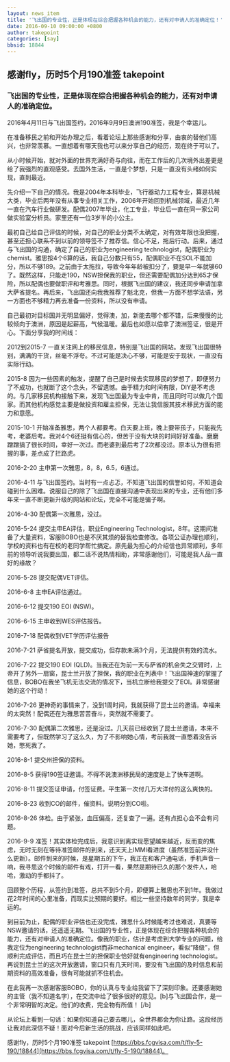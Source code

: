 ```yaml
---
layout: news_item
title: '飞出国的专业性，正是体现在综合把握各种机会的能力，还有对申请人的准确定位！'
date: 2016-09-10 09:00:00 +0800
author: takepoint
categories: [say]
bbsid: 18844
---
```


## 感谢fly，历时5个月190准签 takepoint

### 飞出国的专业性，正是体现在综合把握各种机会的能力，还有对申请人的准确定位。

2016年4月11日与飞出国签约，2016年9月9日澳洲190准签，我是个幸运儿。

在准备移民之前和开始办理之后，看着论坛上那些感谢和分享，由衷的替他们高兴，也非常羡慕。一直想着有哪天我也可以来分享自己的经历，现在终于可以了。

从小时候开始，就对外面的世界充满好奇与向往，而在工作后的几次境外出差更是给了我强烈的直观感受。去国外生活，一直是个梦想，只是一直没有头绪如何实现，直到最近。

先介绍一下自己的情况。我是2004年本科毕业，飞行器动力工程专业，算是机械大类，毕业后两年没有从事专业相关工作，2006年开始回到机械领域，最近几年一直在汽车行业做研发。配偶2007年毕业，化工专业，毕业后一直在同一家公司做实验室分析员。家里还有一位3岁半的小公主。

最初自己给自己评估的时候，对自己的职业分类不太确定，对有效年限也没把握，甚至还担心联系不到以前的领导签不了推荐信。信心不足，拖后行动。后来，通过与飞出国的沟通，确定了自己的职业为engineering technologist，配偶职业为chemist。雅思按4个6算的话，我自己分数只有55，配偶职业不在SOL不能加分，所以不够189。之前由于太拖拉，导致今年年龄被扣分了，要是早一年就够60了。既然这样，只能走190，NSW担保我的职业，但还需要配偶加分达到65才保险，所以配偶也要做职评和考雅思。同时，根据飞出国的建议，我还同步申请加拿大萨省提名。再后来，飞出国还向我我推荐了魁北克，但我一方面不想学法语，另一方面也不够精力再去准备一份资料，所以没有申请。

自己最初对目标国并无明显偏好，觉得澳，加，新能去哪个都不错，后来慢慢的比较倾向于澳洲，原因是起薪高，气候温暖。最后也如愿以偿拿了澳洲签证，很是开心。下面分享我的时间线：

2012到2015-7 一直关注网上的移民信息，特别是飞出国的网站。发现飞出国很特别，满满的干货，丝毫不浮夸。不过可能是决心不够，可能是安于现状，一直没有实际行动。

2015-8 因为一些因素的触发，提醒了自己是时候去实现移民的梦想了，即便努力了不成功，也就断了这个念头，不留遗憾。由于精力和时间有限，DIY是不考虑的。与几家移民机构接触下来，发现飞出国最为专业中肯，而且同时可以做几个国家。而其他机构感觉主要是做投资和雇主担保，无法让我信服其技术移民方面的能力和意愿。

2015-10-1 开始准备雅思，两个人都要考。白天要上班，晚上要带孩子，只能我先考，老婆后考。我对4个6还挺有信心的，但苦于没有大块的时间好好准备。磨磨蹭蹭搞了很长时间，幸好一次过。而老婆到最后考了2次都没过。原本认为很有把握的事，差点成了拦路虎。

2016-2-20 主申第一次雅思，8，8，6.5，6通过。

2016-4-11 与飞出国签约。当时有一点忐忑，不知道飞出国的信誉如何，不知道会碰到什么困难。说服自己的除了飞出国在直接沟通中表现出来的专业，还有他们多年来一直不断更新升级的网站和论坛，完全不可能是骗子啊。

2016-4-30 配偶第一次雅思，没过。

2016-5-24 提交主申EA评估，职业Engineering Technologist，8年。这期间准备了大量资料，客服BOBO也是不厌其烦的替我检查修改。各项公证办理也顺利，学校的资料也有在校的老同学帮忙搞定。原先最为担心的介绍信也异常顺利，多年前的领导听说我要出国，都二话不说热情相助，非常感谢他们，可能是我人品一直好的缘故？

2016-5-28 提交配偶VET评估。

2016-6-8 主申EA评估通过。

2016-6-12 提交190 EOI (NSW)。

2016-6-15 主申收到WES评估报告。

2016-7-18 配偶收到VET学历评估报告

2016-7-21 萨省提名开放，提交成功，但存款未满3个月，无法提供有效的流水。

2016-7-22 提交190 EOI (QLD)。当我还在为前一天与萨省的机会失之交臂时，上帝开了另外一扇窗，昆士兰开放了担保，我的职业在列表中！飞出国神速的掌握了信息，BOBO在我坐飞机无法交流的情况下，当机立断给我提交了EOI。非常感谢她的这个行动！

2016-7-26 更神奇的事情来了，没到1周时间，我就获得了昆士兰的邀请。幸福来的太突然！配偶还在为雅思苦苦奋斗，突然就不需要了。

2016-7-30 配偶第二次雅思，还是没过。几天前已经收到了昆士兰邀请，本来不需要考了，但既然学习了这么久，为了不影响她心情，考前我就一直憋着没告诉她，憋死我了。

2016-8-1 提交州担保的资料。

2016-8-5 获得190签证邀请。不得不说澳洲移民局的速度是上了快车道啊。

2016-8-11 提交签证申请，付签证费。平生第一次付几万大洋付的这么爽快的。

2016-8-23 收到CO的邮件，催资料。说明分到CO啦。

2016-8-26 体检。由于紧张，血压偏高，还复查了一遍。还有点担心会不会有问题。

2016-9-9 准签！其实体检完成后，我意识到离实现愿望越来越近，反而变的焦虑，无时无刻在等待准签邮件的到来，还天天上IMMI看进度（虽然准签前并没什么更新）。邮件到来的时候，是星期五的下午，我正在和客户通电话，手机声音一响，我寻思这个时候的邮件有戏，打开一看，果然是期待已久的那个发件人，哈哈，激动的手都抖了。

回顾整个历程，从签约到准签，总共不到5个月，即便算上雅思也不到1年。我做过花2年时间的心里准备，而现实比预期的要好。相比一些坚持数年的同学，我是幸运的。

到目前为止，配偶的职业评估也还没完成，雅思什么时候能考过也难说，真要等NSW邀请的话，还遥遥无期。飞出国的专业性，正是体现在综合把握各种机会的能力，还有对申请人的准确定位。像我的职业，估计是考虑到大学专业的问题，给我定位为engineering technologist而非mechanical engineer，看似“降级”，但顺利完成评估，而且巧在昆士兰的担保职业恰好就有engineering technologist。再说到昆士兰的这次开放邀请，窗口只有几天时间，要没有飞出国的及时信息和前期资料的高效准备，很有可能就抓不住机会。

在此我再一次感谢客服BOBO，你的认真与专业给我留下了深刻印象。还要感谢她的主管（我不知道名字），在交流中给了很多很好的意见。[b]与飞出国合作，是一个非常明智的决定。他们的收费，完全物有所值！ [/b]

从论坛上看到一句话：如果你知道自己要去哪儿，全世界都会为你让路。这段经历让我对此深信不疑！面对今后新生活的挑战，应该同样如此吧。

感谢fly，历时5个月190准签 takepoint [https://bbs.fcgvisa.com/t/fly-5-190/18844](https://bbs.fcgvisa.com/t/fly-5-190/18844)。